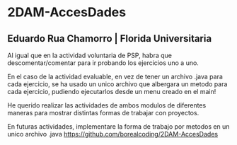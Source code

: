 # 2DAM-AccesDades
## Eduardo Rua Chamorro | Florida Universitaria
Al igual que en la actividad voluntaria de PSP, habra que descomentar/comentar
para ir probando los ejercicios uno a uno.

En el caso de la actividad evaluable, en vez de tener un archivo .java para cada ejercicio,
se ha usado un unico archivo que albergara un metodo para cada ejercicio, pudiendo ejecutarlos  desde un menu creado en el main!

He querido realizar las actividades de ambos modulos de diferentes maneras para mostrar
distintas formas de trabajar con proyectos.

En futuras actividades, implementare la forma de trabajo por metodos en un unico archivo .java
https://github.com/borealcoding/2DAM-AccesDades
